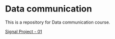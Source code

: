 # Data communication

This is a repository for Data communication course.

[Signal Project - 01](Data%20communication%20b60db8ad39c941f0a1299ff86dd71bed/Signal%20Project%20-%2001%20226c94b590c24d18b4abdd0ce56f352d.md)